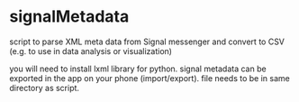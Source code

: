 # signalMetadata
script to parse XML meta data from Signal messenger and convert to CSV (e.g. to use in data analysis or visualization)

you will need to install lxml library for python.
signal metadata can be exported in the app on your phone (import/export). 
file needs to be in same directory as script.
